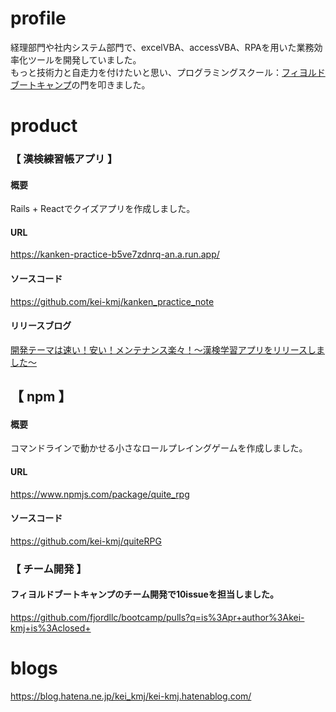 # profile
経理部門や社内システム部門で、excelVBA、accessVBA、RPAを用いた業務効率化ツールを開発していました。   
もっと技術力と自走力を付けたいと思い、プログラミングスクール：[フィヨルドブートキャンプ](https://bootcamp.fjord.jp/)の門を叩きました。

# product
### 【 漢検練習帳アプリ 】  
#### 概要
Rails + Reactでクイズアプリを作成しました。
#### URL
https://kanken-practice-b5ve7zdnrq-an.a.run.app/
#### ソースコード
https://github.com/kei-kmj/kanken_practice_note
#### リリースブログ
[開発テーマは速い！安い！メンテナンス楽々！～漢検学習アプリをリリースしました～](https://blog.hatena.ne.jp/kei_kmj/kei-kmj.hatenablog.com/edit?entry=4207112889950976266)


## 【 npm 】
#### 概要
コマンドラインで動かせる小さなロールプレイングゲームを作成しました。

#### URL
https://www.npmjs.com/package/quite_rpg

#### ソースコード
https://github.com/kei-kmj/quiteRPG

### 【 チーム開発 】
#### フィヨルドブートキャンプのチーム開発で10issueを担当しました。
https://github.com/fjordllc/bootcamp/pulls?q=is%3Apr+author%3Akei-kmj+is%3Aclosed+


# blogs
https://blog.hatena.ne.jp/kei_kmj/kei-kmj.hatenablog.com/
